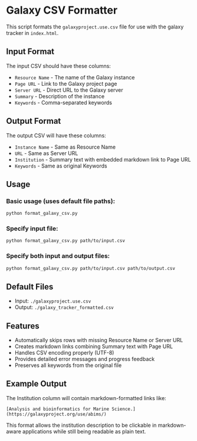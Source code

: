 # Galaxy CSV Formatter

This script formats the `galaxyproject.use.csv` file for use with the galaxy tracker in `index.html`.

## Input Format
The input CSV should have these columns:
- `Resource Name` - The name of the Galaxy instance
- `Page URL` - Link to the Galaxy project page
- `Server URL` - Direct URL to the Galaxy server
- `Summary` - Description of the instance
- `Keywords` - Comma-separated keywords

## Output Format
The output CSV will have these columns:
- `Instance Name` - Same as Resource Name
- `URL` - Same as Server URL
- `Institution` - Summary text with embedded markdown link to Page URL
- `Keywords` - Same as original Keywords

## Usage

### Basic usage (uses default file paths):
```bash
python format_galaxy_csv.py
```

### Specify input file:
```bash
python format_galaxy_csv.py path/to/input.csv
```

### Specify both input and output files:
```bash
python format_galaxy_csv.py path/to/input.csv path/to/output.csv
```

## Default Files
- Input: `./galaxyproject.use.csv`
- Output: `./galaxy_tracker_formatted.csv`

## Features
- Automatically skips rows with missing Resource Name or Server URL
- Creates markdown links combining Summary text with Page URL
- Handles CSV encoding properly (UTF-8)
- Provides detailed error messages and progress feedback
- Preserves all keywords from the original file

## Example Output
The Institution column will contain markdown-formatted links like:
```
[Analysis and bioinformatics for Marine Science.](https://galaxyproject.org/use/abims/)
```

This format allows the institution description to be clickable in markdown-aware applications while still being readable as plain text.
